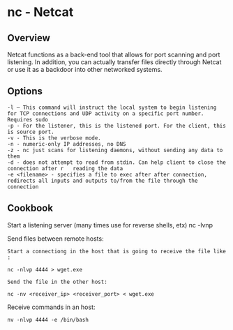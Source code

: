 # nc - Netcat

## Overview

Netcat functions as a back-end tool that allows for port scanning and port listening. In addition, you can actually transfer files directly through Netcat or use it as a backdoor into other networked systems.

## Options

	-l – This command will instruct the local system to begin listening for TCP connections and UDP activity on a specific port number. Requires sudo
	-p - For the listener, this is the listened port. For the client, this is source port.
	-v - This is the verbose mode.
	-n - numeric-only IP addresses, no DNS
	-z - nc just scans for listening daemons, without sending any data to them
	-d - does not attempt to read from stdin. Can help client to close the connection after r	reading the data
	-e <filename> - specifies a file to exec after after connection, redirects all inputs and outputs to/from the file through the connection


## Cookbook

Start a listening server (many times use for reverse shells, etx)
	nc -lvnp <port>

Send files between remote hosts:

	Start a connectiong in the host that is going to receive the file like :

	nc -nlvp 4444 > wget.exe

	Send the file in the other host:

	nc -nv <receiver_ip> <receiver_port> < wget.exe

Receive commands in an host:

	nv -nlvp 4444 -e /bin/bash